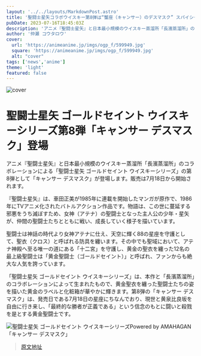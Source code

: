 ```yaml
---
layout: '../../layouts/MarkdownPost.astro'
title: '聖闘士星矢コラボウイスキー第8弾は“蟹座（キャンサー）のデスマスク” スパイシーでスモーキーな仕上がり'
pubDate: 2023-07-16T18:45:03Z
description: 'アニメ『聖闘士星矢』と日本最小規模のウイスキー蒸溜所「長濱蒸溜所」のコラボレーションによる「聖闘士星矢 ゴールドセイント ウイスキーシリーズ」の第8弾として「キャンサー デスマスク」が登場。7月18日より販売が開始される。'
author: '仲瀬 コウタロウ'
cover:
  url: 'https://animeanime.jp/imgs/ogp_f/599949.jpg'
  square: 'https://animeanime.jp/imgs/ogp_f/599949.jpg'
  alt: "cover"
tags: ['news','anime']
theme: 'light'
featured: false
---
```


![cover](https://animeanime.jp/imgs/ogp_f/599949.jpg)

# 聖闘士星矢 ゴールドセイント ウイスキーシリーズ第8弾「キャンサー デスマスク」登場

アニメ『聖闘士星矢』と日本最小規模のウイスキー蒸溜所「長濱蒸溜所」のコラボレーションによる「聖闘士星矢 ゴールドセイント ウイスキーシリーズ」の第8弾として「キャンサー デスマスク」が登場します。販売は7月18日から開始されます。

『聖闘士星矢』は、車田正美が1985年に連載を開始したマンガが原作で、1986年にTVアニメ化されたバトルアクション作品です。物語は、この世に蔓延する邪悪をうち滅ぼすため、女神（アテナ）の聖闘士となった主人公の少年・星矢が、仲間の聖闘士たちとともに戦い、成長していく様子を描いています。

聖闘士は神話の時代より女神アテナに仕え、天空に輝く88の星座を守護として、聖衣（クロス）と呼ばれる防具を纏います。その中でも聖域において、アテナ神殿へ至る唯一の道にある「十二宮」を守護し、黄金の聖衣を纏った12名の最上級聖闘士は「黄金聖闘士（ゴールドセイント）」と呼ばれ、ファンからも絶大な人気を誇っています。

「聖闘士星矢 ゴールドセイント ウイスキーシリーズ」は、本作と「長濱蒸溜所」のコラボレーションによって生まれたもので、黄金聖衣を纏った聖闘士たちの姿を描いた黄金のラベルと化粧箱が華やかに輝きます。第8弾の「キャンサー デスマスク」は、発売日である7月18日の星座にちなんでおり、現世と黄泉比良坂を自由に行き来し、「最終的な勝者が正義である」という信念のもとに闘いと殺戮を是とする黄金聖闘士です。

![聖闘士星矢 ゴールドセイント ウイスキーシリーズPowered by AMAHAGAN「キャンサー デスマスク」](https://animeanime.jp/imgs/zoom/599948.jpg)

>[原文地址](https://animeanime.jp/article/2023/07/16/78653.html)  